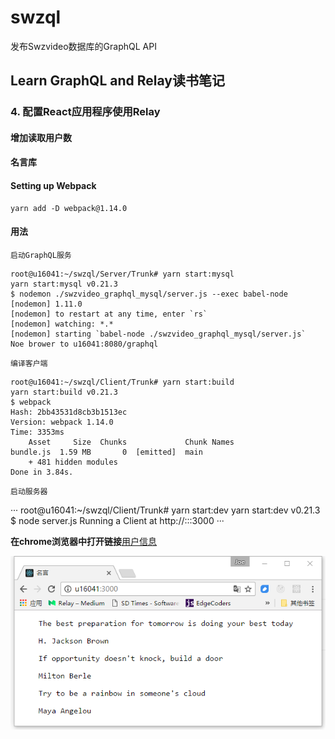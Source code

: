# swzql
发布Swzvideo数据库的GraphQL API


## Learn GraphQL and Relay读书笔记

### 4. 配置React应用程序使用Relay

#### 增加读取用户数

#### 名言库

#### Setting up Webpack
    yarn add -D webpack@1.14.0

#### 用法

`启动GraphQL服务`

```
root@u16041:~/swzql/Server/Trunk# yarn start:mysql
yarn start:mysql v0.21.3
$ nodemon ./swzvideo_graphql_mysql/server.js --exec babel-node
[nodemon] 1.11.0
[nodemon] to restart at any time, enter `rs`
[nodemon] watching: *.*
[nodemon] starting `babel-node ./swzvideo_graphql_mysql/server.js`
Noe brower to u16041:8080/graphql

```

`编译客户端`

```
root@u16041:~/swzql/Client/Trunk# yarn start:build
yarn start:build v0.21.3
$ webpack
Hash: 2bb43531d8cb3b1513ec
Version: webpack 1.14.0
Time: 3353ms
    Asset     Size  Chunks             Chunk Names
bundle.js  1.59 MB       0  [emitted]  main
    + 481 hidden modules
Done in 3.84s.

```

`启动服务器`

···
root@u16041:~/swzql/Client/Trunk# yarn start:dev
yarn start:dev v0.21.3
$ node server.js
Running a Client at http://:::3000
···

**在chrome浏览器中打开链接**[用户信息](http://u16041:3000/)


![](quote.png)
